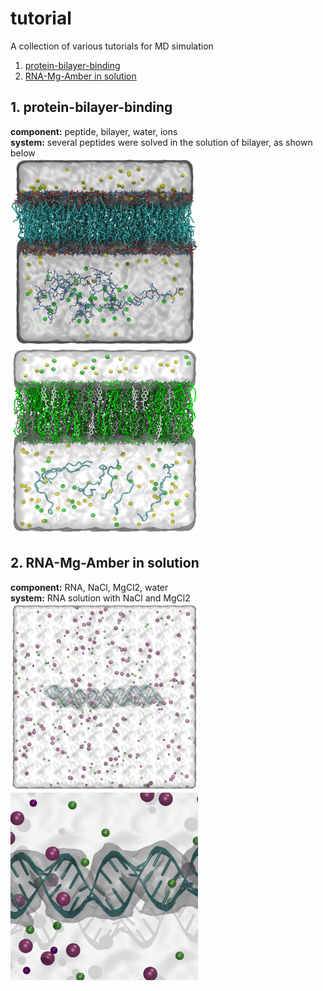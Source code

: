 # tutorial
A collection of various tutorials for MD simulation   
1. [protein-bilayer-binding](#1-protein-bilayer-binding)   
2. [RNA-Mg-Amber in solution](#2-rna-mg-amber-in-solution)   

## 1. protein-bilayer-binding   
**component:** peptide, bilayer, water, ions    
**system:** several peptides were solved in the solution of bilayer, as shown below   
<img src="./protein-bilayer-binding/image1.png" width="300" height="300"/> <img src="./protein-bilayer-binding/image2.png" width="300" height="300"/>

## 2. RNA-Mg-Amber in solution
**component:** RNA, NaCl, MgCl2, water   
**system:** RNA solution with NaCl and MgCl2   
<img src="./RNA-Mg-Amber/image1.png" width="300" height="300"/> <img src="./RNA-Mg-Amber/image2.png" width="300" height="300"/>   